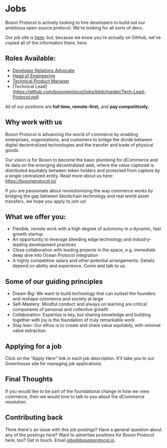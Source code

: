 # Jobs

Boson Protocol is actively looking to hire developers to build out our ambitious open source protocol. We're looking for all sorts of devs.

Our job site is [here](https://boards.greenhouse.io/bosonprotocol): but, because we know you're actually on GitHub, we've copied all of the information there, here.

## Roles Available:

- [Developer Relations Advocate](https://github.com/bosonprotocol/jobs/blob/master/developer-relations.md)
- [Head of Engineering](https://github.com/bosonprotocol/jobs/blob/master/head-of-engineering.md)
- [Technical Product Manager](https://github.com/bosonprotocol/jobs/blob/master/technical-product-manager.md)
- [Technical Lead] (https://github.com/bosonprotocol/jobs/blob/master/Tech-Lead-Protocol.md)

All of our positions are **full time, remote-first,** and **pay competitively.**

## Why work with us

Boson Protocol is advancing the world of commerce by enabling enterprises, organizations, and customers to bridge the divide between digital decentralized technologies and the transfer and trade of physical goods.

Our vision is for Boson to become the basic plumbing for dCommerce and its data on the emerging decentralized web, where the value captured is distributed equitably between token holders and protected from capture by a single centralized entity. Read more about us here: https://bosonprotocol.io/

If you are passionate about revolutionizing ​the way commerce works by bridging the gap between blockchain technology and real world asset transfers, we hope you apply to join us!

## What we offer you:

- Flexible, remote work with a high degree of autonomy in a dynamic, fast growth startup
- An opportunity to leverage bleeding edge technology and industry-leading development practices
- Close collaboration with leading projects in the space, e.g. immediate deep dive into Ocean Protocol integration
- A highly competitive salary and other potential arrangements. Details depend on ability and experience. Come and talk to us.

## Some of our guiding principles

- Dream Big: We want to build technology that can outlast the founders and reshape commerce and society at large
- Self-Mastery: Mindful conduct and always on learning are critical components of personal and collective growth
- Collaboration: Expertise is key, but sharing knowledge and building together with joy is the foundation of truly remarkable work
- Stay lean: Our ethos is to create and share value equitably, with minimal value extraction.

## Applying for a job

Click on the "Apply Here" link in each job description. It'll take you to our Greenhouse site for managing job applications.

## Final Thoughts

If you would like to be part of the foundational change in how we view commerce, then we would love to talk to you about the dCommerce revolution.

## Contributing back

Think there's an issue with this job postings? Have a general question about any of the postings here? Want to advertise positions for Boson Protocol here, too? Get in touch. Email [jobs@bosonprotocol.io](jobs@bosonprotocol.io).
